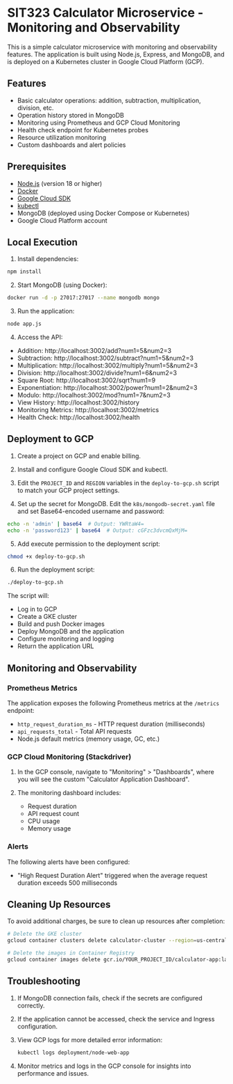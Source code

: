# SIT323 Calculator Microservice - Monitoring and Observability

This is a simple calculator microservice with monitoring and observability features. The application is built using Node.js, Express, and MongoDB, and is deployed on a Kubernetes cluster in Google Cloud Platform (GCP).

## Features

- Basic calculator operations: addition, subtraction, multiplication, division, etc.
- Operation history stored in MongoDB
- Monitoring using Prometheus and GCP Cloud Monitoring
- Health check endpoint for Kubernetes probes
- Resource utilization monitoring
- Custom dashboards and alert policies

## Prerequisites

- [Node.js](https://nodejs.org/en/download/) (version 18 or higher)
- [Docker](https://www.docker.com/get-started)
- [Google Cloud SDK](https://cloud.google.com/sdk/docs/install)
- [kubectl](https://kubernetes.io/docs/tasks/tools/install-kubectl/)
- MongoDB (deployed using Docker Compose or Kubernetes)
- Google Cloud Platform account



## Local Execution

1. Install dependencies:

```bash
npm install
```

2. Start MongoDB (using Docker):

```bash
docker run -d -p 27017:27017 --name mongodb mongo
```

3. Run the application:

```bash
node app.js
```

4. Access the API:

- Addition: http://localhost:3002/add?num1=5&num2=3
- Subtraction: http://localhost:3002/subtract?num1=5&num2=3
- Multiplication: http://localhost:3002/multiply?num1=5&num2=3
- Division: http://localhost:3002/divide?num1=6&num2=3
- Square Root: http://localhost:3002/sqrt?num1=9
- Exponentiation: http://localhost:3002/power?num1=2&num2=3
- Modulo: http://localhost:3002/mod?num1=7&num2=3
- View History: http://localhost:3002/history
- Monitoring Metrics: http://localhost:3002/metrics
- Health Check: http://localhost:3002/health

## Deployment to GCP

1. Create a project on GCP and enable billing.

2. Install and configure Google Cloud SDK and kubectl.

3. Edit the `PROJECT_ID` and `REGION` variables in the `deploy-to-gcp.sh` script to match your GCP project settings.

4. Set up the secret for MongoDB. Edit the `k8s/mongodb-secret.yaml` file and set Base64-encoded username and password:

```bash
echo -n 'admin' | base64  # Output: YWRtaW4=
echo -n 'password123' | base64  # Output: cGFzc3dvcmQxMjM=
```

5. Add execute permission to the deployment script:

```bash
chmod +x deploy-to-gcp.sh
```

6. Run the deployment script:

```bash
./deploy-to-gcp.sh
```

The script will:
- Log in to GCP
- Create a GKE cluster
- Build and push Docker images
- Deploy MongoDB and the application
- Configure monitoring and logging
- Return the application URL

## Monitoring and Observability

### Prometheus Metrics

The application exposes the following Prometheus metrics at the `/metrics` endpoint:

- `http_request_duration_ms` - HTTP request duration (milliseconds)
- `api_requests_total` - Total API requests
- Node.js default metrics (memory usage, GC, etc.)

### GCP Cloud Monitoring (Stackdriver)

1. In the GCP console, navigate to "Monitoring" > "Dashboards", where you will see the custom "Calculator Application Dashboard".

2. The monitoring dashboard includes:
   - Request duration
   - API request count
   - CPU usage
   - Memory usage

### Alerts

The following alerts have been configured:

- "High Request Duration Alert" triggered when the average request duration exceeds 500 milliseconds

## Cleaning Up Resources

To avoid additional charges, be sure to clean up resources after completion:

```bash
# Delete the GKE cluster
gcloud container clusters delete calculator-cluster --region=us-central1

# Delete the images in Container Registry
gcloud container images delete gcr.io/YOUR_PROJECT_ID/calculator-app:latest
```

## Troubleshooting

1. If MongoDB connection fails, check if the secrets are configured correctly.

2. If the application cannot be accessed, check the service and Ingress configuration.

3. View GCP logs for more detailed error information:
   ```bash
   kubectl logs deployment/node-web-app
   ```

4. Monitor metrics and logs in the GCP console for insights into performance and issues.


